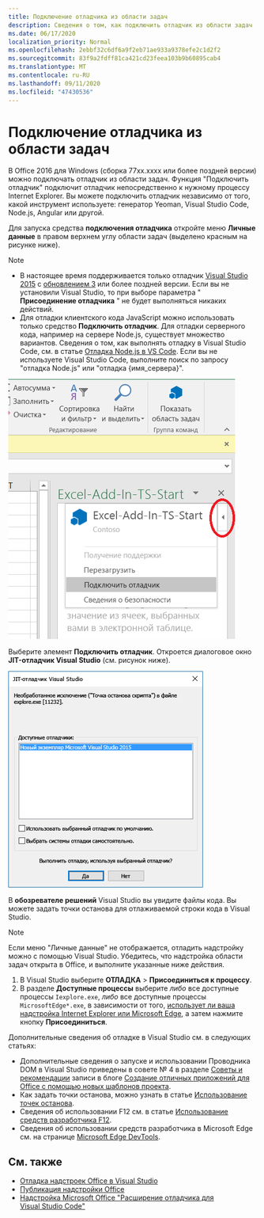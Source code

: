 ```yaml
---
title: Подключение отладчика из области задач
description: Сведения о том, как подключить отладчик из области задач
ms.date: 06/17/2020
localization_priority: Normal
ms.openlocfilehash: 2ebbf32c6df6a9f2eb71ae933a9378efe2c1d2f2
ms.sourcegitcommit: 83f9a2fdff81ca421cd23feea103b9b60895cab4
ms.translationtype: MT
ms.contentlocale: ru-RU
ms.lasthandoff: 09/11/2020
ms.locfileid: "47430536"
---
```

# <a name="attach-a-debugger-from-the-task-pane"></a>Подключение отладчика из области задач

В Office 2016 для Windows (сборка 77xx.xxxx или более поздней версии) можно подключать отладчик из области задач. Функция "Подключить отладчик" подключит отладчик непосредственно к нужному процессу Internet Explorer. Вы можете подключить отладчик независимо от того, какой инструмент используете: генератор Yeoman, Visual Studio Code, Node.js, Angular или другой.

Для запуска средства **подключения отладчика** откройте меню **Личные данные** в правом верхнем углу области задач (выделено красным на рисунке ниже).

> [!NOTE]
> - В настоящее время поддерживается только отладчик [Visual Studio 2015](https://www.visualstudio.com/downloads/) с [обновлением 3](https://msdn.microsoft.com/library/mt752379.aspx) или более поздней версии. Если вы не установили Visual Studio, то при выборе параметра " **Присоединение отладчика** " не будет выполняться никаких действий.
> - Для отладки клиентского кода JavaScript можно использовать только средство **Подключить отладчик**. Для отладки серверного кода, например на сервере Node.js, существует множество вариантов. Сведения о том, как выполнять отладку в Visual Studio Code, см. в статье [Отладка Node.js в VS Code](https://code.visualstudio.com/docs/nodejs/nodejs-debugging). Если вы не используете Visual Studio Code, выполните поиск по запросу "отладка Node.js" или "отладка {имя_сервера}".

![Снимок экрана: меню подключения отладчика](../images/attach-debugger.png)

Выберите элемент **Подключить отладчик**. Откроется диалоговое окно **JIT-отладчик Visual Studio** (см. рисунок ниже). 

![Снимок экрана: JIT-отладчик Visual Studio](../images/visual-studio-debugger.png)

В **обозревателе решений** Visual Studio вы увидите файлы кода.   Вы можете задать точки останова для отлаживаемой строки кода в Visual Studio.

> [!NOTE]
> Если меню "Личные данные" не отображается, отладить надстройку можно с помощью Visual Studio. Убедитесь, что надстройка области задач открыта в Office, и выполните указанные ниже действия.
>
> 1. В Visual Studio выберите **ОТЛАДКА** > **Присоединиться к процессу**.
> 2. В разделе **Доступные процессы** выберите *либо* все доступные процессы `Iexplore.exe`, *либо* все доступные процессы `MicrosoftEdge*.exe`, в зависимости от того, [использует ли ваша надстройка Internet Explorer или Microsoft Edge](../concepts/browsers-used-by-office-web-add-ins.md), а затем нажмите кнопку **Присоединиться**.

Дополнительные сведения об отладке в Visual Studio см. в следующих статьях:

- Дополнительные сведения о запуске и использовании Проводника DOM в Visual Studio приведены в совете № 4 в разделе [Советы и рекомендации](https://blogs.msdn.microsoft.com/officeapps/2013/04/16/building-great-looking-apps-for-office-using-the-new-project-templates/#tips_tricks) записи в блоге [Создание отличных приложений для Office с помощью новых шаблонов проекта](https://blogs.msdn.microsoft.com/officeapps/2013/04/16/building-great-looking-apps-for-office-using-the-new-project-templates).
- Как задать точки останова, можно узнать в статье [Использование точек останова](/visualstudio/debugger/using-breakpoints?view=vs-2015&preserve-view=true).
- Сведения об использовании F12 см. в статье [Использование средств разработчика F12](/previous-versions/windows/internet-explorer/ie-developer/samples/bg182326(v=vs.85)).
- Сведения об использовании средств разработчика в Microsoft Edge см. на странице [Microsoft Edge DevTools](https://www.microsoft.com/p/microsoft-edge-devtools-preview/9mzbfrmz0mnj?activetab=pivot%3Aoverviewtab).

## <a name="see-also"></a>См. также

- [Отладка надстроек Office в Visual Studio](../develop/debug-office-add-ins-in-visual-studio.md)
- [Публикация надстройки Office](../publish/publish.md)
- [Надстройка Microsoft Office "Расширение отладчика для Visual Studio Code"](debug-with-vs-extension.md)